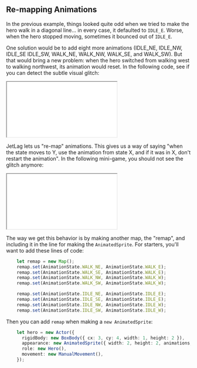 ## Re-mapping Animations

In the previous example, things looked quite odd when we tried to make the hero walk in a diagonal line... in every case, it defaulted to `IDLE_E`.  Worse, when the hero stopped moving, sometimes it bounced out of `IDLE_E`.

One solution would be to add eight more animations (IDLE_NE, IDLE_NW, IDLE_SE
IDLE_SW, WALK_NE, WALK_NW, WALK_SE, and WALK_SW).  But that would bring a new
problem: when the hero switched from walking west to walking northwest, its
animation would reset.  In the following code, see if you can detect the subtle
visual glitch:

<iframe src="./game_12.iframe.html"></iframe>

JetLag lets us "re-map" animations.  This gives us a way of saying "when the
state moves to Y, use the animation from state X, and if it was in X, don't
restart the animation".  In the following mini-game, you should not see the
glitch anymore:

<iframe src="./game_13.iframe.html"></iframe>

The way we get this behavior is by making another map, the "remap", and
including it in the line for making the `AnimatedSprite`.  For starters, you'll
want to add these lines of code:

```typescript
    let remap = new Map();
    remap.set(AnimationState.WALK_NE, AnimationState.WALK_E);
    remap.set(AnimationState.WALK_SE, AnimationState.WALK_E);
    remap.set(AnimationState.WALK_NW, AnimationState.WALK_W);
    remap.set(AnimationState.WALK_SW, AnimationState.WALK_W);

    remap.set(AnimationState.IDLE_NE, AnimationState.IDLE_E);
    remap.set(AnimationState.IDLE_SE, AnimationState.IDLE_E);
    remap.set(AnimationState.IDLE_NW, AnimationState.IDLE_W);
    remap.set(AnimationState.IDLE_SW, AnimationState.IDLE_W);
```

Then you can add `remap` when making a `new AnimatedSprite`:

```typescript
    let hero = new Actor({
      rigidBody: new BoxBody({ cx: 3, cy: 4, width: 1, height: 2 }),
      appearance: new AnimatedSprite({ width: 2, height: 2, animations, remap }),
      role: new Hero(),
      movement: new ManualMovement(),
    });
```
